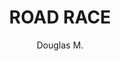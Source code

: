 ---
layout: none
school-year: 2017-2018
categories: student-project
title:  "ROAD RACE"
author: "Douglas M."
description:

author-url: "https://scratch.mit.edu/users/Dbmaster13/"
project-id: "214552363"
---